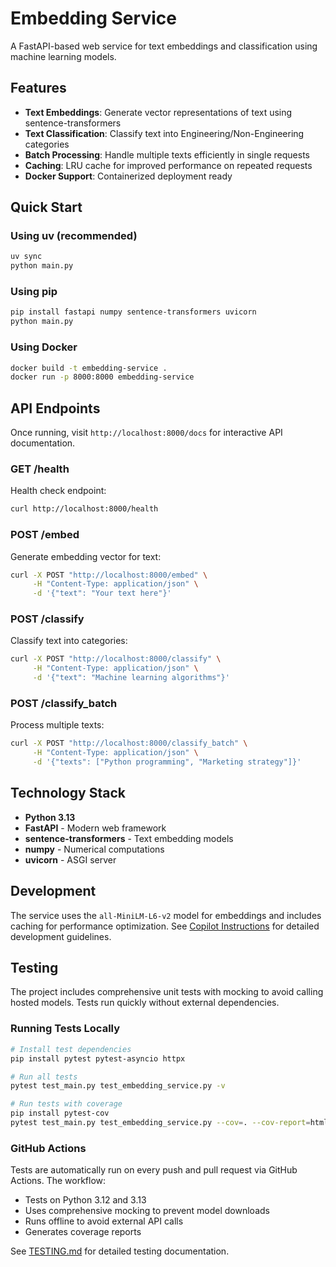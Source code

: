 # Embedding Service

A FastAPI-based web service for text embeddings and classification using machine learning models.

## Features

- **Text Embeddings**: Generate vector representations of text using sentence-transformers
- **Text Classification**: Classify text into Engineering/Non-Engineering categories
- **Batch Processing**: Handle multiple texts efficiently in single requests
- **Caching**: LRU cache for improved performance on repeated requests
- **Docker Support**: Containerized deployment ready

## Quick Start

### Using uv (recommended)
```bash
uv sync
python main.py
```

### Using pip
```bash
pip install fastapi numpy sentence-transformers uvicorn
python main.py
```

### Using Docker
```bash
docker build -t embedding-service .
docker run -p 8000:8000 embedding-service
```

## API Endpoints

Once running, visit `http://localhost:8000/docs` for interactive API documentation.

### GET /health
Health check endpoint:
```bash
curl http://localhost:8000/health
```

### POST /embed
Generate embedding vector for text:
```bash
curl -X POST "http://localhost:8000/embed" \
     -H "Content-Type: application/json" \
     -d '{"text": "Your text here"}'
```

### POST /classify  
Classify text into categories:
```bash
curl -X POST "http://localhost:8000/classify" \
     -H "Content-Type: application/json" \
     -d '{"text": "Machine learning algorithms"}'
```

### POST /classify_batch
Process multiple texts:
```bash
curl -X POST "http://localhost:8000/classify_batch" \
     -H "Content-Type: application/json" \
     -d '{"texts": ["Python programming", "Marketing strategy"]}'
```

## Technology Stack

- **Python 3.13**
- **FastAPI** - Modern web framework
- **sentence-transformers** - Text embedding models
- **numpy** - Numerical computations
- **uvicorn** - ASGI server

## Development

The service uses the `all-MiniLM-L6-v2` model for embeddings and includes caching for performance optimization. See [Copilot Instructions](.copilot-instructions.md) for detailed development guidelines.

## Testing

The project includes comprehensive unit tests with mocking to avoid calling hosted models. Tests run quickly without external dependencies.

### Running Tests Locally

```bash
# Install test dependencies
pip install pytest pytest-asyncio httpx

# Run all tests
pytest test_main.py test_embedding_service.py -v

# Run tests with coverage
pip install pytest-cov
pytest test_main.py test_embedding_service.py --cov=. --cov-report=html
```

### GitHub Actions

Tests are automatically run on every push and pull request via GitHub Actions. The workflow:

- Tests on Python 3.12 and 3.13
- Uses comprehensive mocking to prevent model downloads
- Runs offline to avoid external API calls
- Generates coverage reports

See [TESTING.md](TESTING.md) for detailed testing documentation.
